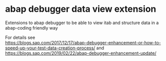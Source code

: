 # abap debugger data view extension
Extensions to abap debugger to be able to view itab and structure data in a abap-coding friendly way

For details see </br>
https://blogs.sap.com/2017/12/17/abap-debugger-enhancement-or-how-to-speed-up-your-test-data-creation-process/
and </br>
https://blogs.sap.com/2019/02/22/abap-debugger-enhancement-update/


